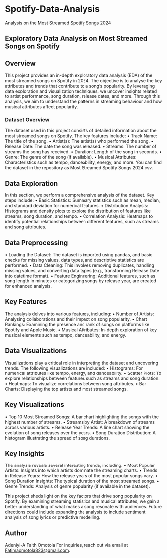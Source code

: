 # Spotify-Data-Analysis
Analysis on the Most Streamed Spotify Songs 2024
## Exploratory Data Analysis on Most Streamed Songs on Spotify

## Overview
This project provides an in-depth exploratory data analysis (EDA) of the most streamed songs on Spotify in 2024. The objective is to analyse the key attributes and trends that contribute to a song’s popularity. By leveraging data exploration and visualization techniques, we uncover insights related to artist performance, song duration, release dates, and more. Through this analysis, we aim to understand the patterns in streaming behaviour and how musical attributes affect popularity.

### Dataset Overview
The dataset used in this project consists of detailed information about the most streamed songs on Spotify. The key features include:
•	Track Name: The title of the song.
•	Artist(s): The artist(s) who performed the song.
•	Release Date: The date the song was released.
•	Streams: The number of streams the song has received.
•	Duration: Length of the song in seconds.
•	Genre: The genre of the song (if available).
•	Musical Attributes: Characteristics such as tempo, danceability, energy, and more.
You can find the dataset in the repository as Most Streamed Spotify Songs 2024.csv.

 ## Data Exploration
In this section, we perform a comprehensive analysis of the dataset. Key steps include:
•	Basic Statistics: Summary statistics such as mean, median, and standard deviation for numerical features.
•	Distribution Analysis: Histograms and density plots to explore the distribution of features like streams, song duration, and tempo.
•	Correlation Analysis: Heatmaps to identify potential relationships between different features, such as streams and song attributes.

## Data Preprocessing
•	Loading the Dataset: The dataset is imported using pandas, and basic checks for missing values, data types, and descriptive statistics are performed.
•	Data Cleaning: This involves removing duplicates, handling missing values, and converting data types (e.g., transforming Release Date into datetime format).
•	Feature Engineering: Additional features, such as song length in minutes or categorizing songs by release year, are created for enhanced analysis.

## Key Features
The analysis delves into various features, including:
•	Number of Artists: Analysing collaborations and their impact on song popularity.
•	Chart Rankings: Examining the presence and rank of songs on platforms like Spotify and Apple Music.
•	Musical Attributes: In-depth exploration of key musical elements such as tempo, danceability, and energy.

## Data Visualizations
Visualizations play a critical role in interpreting the dataset and uncovering trends. The following visualizations are included:
•	Histograms: For numerical attributes like tempo, energy, and danceability.
•	Scatter Plots: To explore relationships between features such as streams and song duration.
•	Heatmaps: To visualize correlations between song attributes.
•	Bar Charts: Displaying the top artists and most streamed songs.

## Key Visualizations
•	Top 10 Most Streamed Songs: A bar chart highlighting the songs with the highest number of streams.
•	Streams by Artist: A breakdown of streams across various artists.
•	Release Year Trends: A line chart showing the evolution of song releases over the years.
•	Song Duration Distribution: A histogram illustrating the spread of song durations.

## Key Insights
The analysis reveals several interesting trends, including:
•	Most Popular Artists: Insights into which artists dominate the streaming charts.
•	Trends in Release Years: How the release years of the most popular songs vary.
•	Song Duration Insights: The typical duration of the most streamed songs.
•	Genre Trends: Analysis of genre popularity (if available in the dataset).

This project sheds light on the key factors that drive song popularity on Spotify. By examining streaming statistics and musical attributes, we gain a better understanding of what makes a song resonate with audiences. Future directions could include expanding the analysis to include sentiment analysis of song lyrics or predictive modelling.

 ## Author
Adeniyi-A Faith Omotola
For inquiries, reach out via email at Fatimaomotola823@gmail.com.


